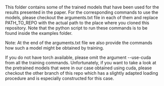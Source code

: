 This folder contains some of the trained models that have been used for the results presented in the paper. For the
corresponding commands to use the models, please checkout the arguments.txt file in each of them and replace 
PATH_TO_REPO with the actual path to the place where you cloned this repository. Note that the python script to run these
commands is to be found inside the examples folder.

Note: At the end of the arguments.txt file we also provide the commands how such a model might be obtained by training.

If you do not have torch available, please omit the argument --use-cuda from all the training commands. Unfortunately,
if you want to take a look at the pretrained models that were in our case obtained using cuda, please checkout the other
branch of this repo which has a slightly adapted loading procedure and is especially constructed for this case.